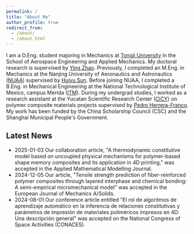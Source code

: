 ```yaml
---
permalink: /
title: "About Me"
author_profile: true
redirect_from:    
  - /about/
  - /about.html
---
```


I am a D.Eng. student majoring in Mechanics at [Tongji University](https://en.tongji.edu.cn/p/#/) in the School of Aerospace Engineering and Applied Mechanics. My doctoral research is supervised by [Ying Zhao](http://www.yingzhaotj.cn/). Previously, I completed an M.Eng. in Mechanics at the Nanjing University of Aeronautics and Astronautics ([NUAA](http://nuaa.edu.cn/)) supervised by [Huiyu Sun](http://faculty.nuaa.edu.cn/shy/en/index/18666/list/index.htm). Before joining NUAA, I completed a B.Eng. in Mechanical Engineering at the National Technological Institute of Mexico, campus Merida ([ITM](https://www.merida.tecnm.mx/)). During my undergrad studies, I worked as a research assistant at the Yucatan Scientific Research Center ([CICY](https://www.cicy.mx/english)) on polymer composite materials projects supervised by [Pedro Herrera-Franco](https://www.researchgate.net/profile/Pedro-Herrera-Franco). My work has been funded by the China Scholarship Council (CSC) and the Shanghai Municipal People's Government.  


## Latest News
* 2025-01-03 Our collaboration article, "A thermodynamic constitutive model based on uncoupled physical mechanisms for polymer-based shape memory composites and its application in 4D printing," was accepted in the Applied Mathematical Modelling Journal.
* 2024-12-05 Our article, "Tensile strength prediction of fiber-reinforced polymer composites through layered interphase and chemical bonding: A semi-empirical micromechanical model" was accepted in the European Journal of Mechanics A/Solids.
* 2024-08-01 Our conference article entitled "El rol de algoritmos de aprendizaje automático en la inferencia de relaciones constitutivas y parámetros de impresión de materiales poliméricos impresos en 4D: Una descripción general" was accepted on the National Congress of Space Activities (CONACES). 


